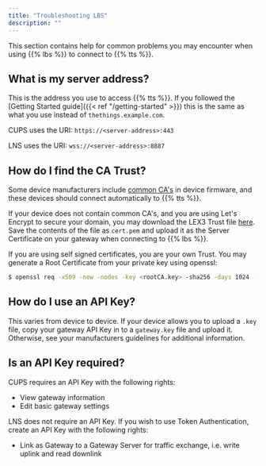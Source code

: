 ```yaml
---
title: "Troubleshooting LBS"
description: ""
---
```


This section contains help for common problems you may encounter when using {{% lbs %}} to connect to {{% tts %}}.

<!--more-->

## What is my server address?

This is the address you use to access {{% tts %}}. If you followed the [Getting Started guide]({{< ref "/getting-started" >}}) this is the same as what you use instead of `thethings.example.com`.

CUPS uses the URI: `https://<server-address>:443`

LNS uses the URI: `wss://<server-address>:8887`

## How do I find the CA Trust?

Some device manufacturers include [common CA's](https://www.ccadb.org/) in device firmware, and these devices should connect automatically to {{% tts %}}.

If your device does not contain common CA's, and you are using Let's Encrypt to secure your domain, you may download the LEX3 Trust file [here](https://letsencrypt.org/certs/lets-encrypt-x3-cross-signed.pem.txt). Save the contents of the file as `cert.pem` and upload it as the Server Certificate on your gateway when connecting to {{% lbs %}}.

If you are using self signed certificates, you are your own Trust. You may generate a Root Certificate from your private key using openssl:

```bash
$ openssl req -x509 -new -nodes -key <rootCA.key> -sha256 -days 1024  -out <rootCA.pem>
```

## How do I use an API Key?

This varies from device to device. If your device allows you to upload a `.key` file, copy your gateway API Key in to a `gateway.key` file and upload it. Otherwise, see your manufacturers guidelines for additional information.

## Is an API Key required?

CUPS requires an API Key with the following rights:
- View gateway information
- Edit basic gateway settings

LNS does not require an API Key. If you wish to use Token Authentication, create an API Key with the following rights:
- Link as Gateway to a Gateway Server for traffic exchange, i.e. write uplink and read downlink


